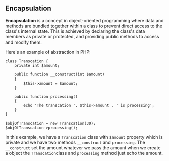 ## Encapsulation ##
**Encapsulation** is a concept in object-oriented programming where data and methods are bundled together within a class to prevent direct access to the class's internal state. This is achieved by declaring the class's data members as private or protected, and providing public methods to access and modify them.

Here's an example of abstraction in PHP:
```
class Transcation {
    private int $amount;

    public function __construct(int $amount)
    {
        $this->amount = $amount;
    }

    public function processing()
    {
        echo 'The transcation '. $this->amount . ' is processing';
    }
}

$objOfTranscation = new Transcation(30);
$objOfTranscation->processing(); 
```
In this example, we have a ```Transcation``` class with ```$amount``` property which is private and we have two methods ```__construct``` and ```processing```. The ```__construct``` set the amount whatever we pass the amount when we create a object the ```Transcation```class and ```processing``` method just echo the amount.
